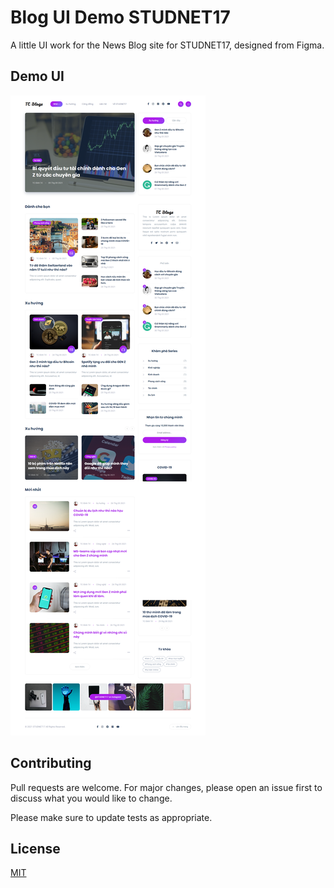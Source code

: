 # Blog UI Demo STUDNET17

A little UI work for the News Blog site for STUDNET17, designed from Figma.

## Demo UI
![alt text](images/screencapture-demo.png)

## Contributing
Pull requests are welcome. For major changes, please open an issue first to discuss what you would like to change.

Please make sure to update tests as appropriate.

## License
[MIT](https://choosealicense.com/licenses/mit/)
